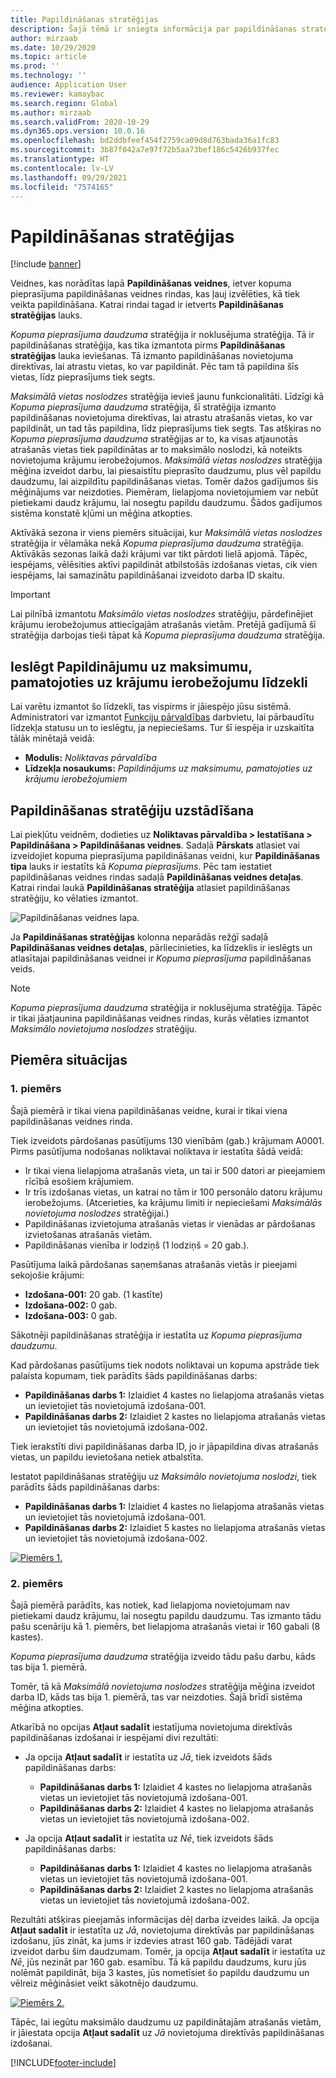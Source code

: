 ```yaml
---
title: Papildināšanas stratēģijas
description: Šajā tēmā ir sniegta informācija par papildināšanas stratēģijām un izskaidrots, kā var izmantot Papildināšanas stratēģijas lauku, kas atrodas kopuma pieprasījuma papildināšanas veidnes rindās, lai izvēlētos, kā tiek veikta papildināšana.
author: mirzaab
ms.date: 10/29/2020
ms.topic: article
ms.prod: ''
ms.technology: ''
audience: Application User
ms.reviewer: kamaybac
ms.search.region: Global
ms.author: mirzaab
ms.search.validFrom: 2020-10-29
ms.dyn365.ops.version: 10.0.16
ms.openlocfilehash: bd2ddbfeef454f2759ca09d8d763bada36a1fc83
ms.sourcegitcommit: 3b87f042a7e97f72b5aa73bef186c5426b937fec
ms.translationtype: HT
ms.contentlocale: lv-LV
ms.lasthandoff: 09/29/2021
ms.locfileid: "7574165"
---
```

# <a name="replenishment-strategies"></a>Papildināšanas stratēģijas

[!include [banner](../includes/banner.md)]

Veidnes, kas norādītas lapā **Papildināšanas veidnes**, ietver kopuma pieprasījuma papildināšanas veidnes rindas, kas ļauj izvēlēties, kā tiek veikta papildināšana. Katrai rindai tagad ir ietverts **Papildināšanas stratēģijas** lauks.

*Kopuma pieprasījuma daudzuma* stratēģija ir noklusējuma stratēģija. Tā ir papildināšanas stratēģija, kas tika izmantota pirms **Papildināšanas stratēģijas** lauka ieviešanas. Tā izmanto papildināšanas novietojuma direktīvas, lai atrastu vietas, ko var papildināt. Pēc tam tā papildina šīs vietas, līdz pieprasījums tiek segts.

*Maksimālā vietas noslodzes* stratēģija ievieš jaunu funkcionalitāti. Līdzīgi kā *Kopuma pieprasījuma daudzuma* stratēģija, šī stratēģija izmanto papildināšanas novietojuma direktīvas, lai atrastu atrašanās vietas, ko var papildināt, un tad tās papildina, līdz pieprasījums tiek segts. Tas atšķiras no *Kopuma pieprasījuma daudzuma* stratēģijas ar to, ka visas atjaunotās atrašanās vietas tiek papildinātas ar to maksimālo noslodzi, kā noteikts novietojuma krājumu ierobežojumos. *Maksimālā vietas noslodzes* stratēģija mēģina izveidot darbu, lai piesaistītu pieprasīto daudzumu, plus vēl papildu daudzumu, lai aizpildītu papildināšanas vietas. Tomēr dažos gadījumos šis mēģinājums var neizdoties. Piemēram, lielapjoma novietojumiem var nebūt pietiekami daudz krājumu, lai nosegtu papildu daudzumu. Šādos gadījumos sistēma konstatē kļūmi un mēģina atkopties.

Aktīvākā sezona ir viens piemērs situācijai, kur *Maksimālā vietas noslodzes* stratēģija ir vēlamāka nekā *Kopuma pieprasījuma daudzuma* stratēģija. Aktīvākās sezonas laikā daži krājumi var tikt pārdoti lielā apjomā. Tāpēc, iespējams, vēlēsities aktīvi papildināt atbilstošās izdošanas vietas, cik vien iespējams, lai samazinātu papildināšanai izveidoto darba ID skaitu.

> [!IMPORTANT]
> Lai pilnībā izmantotu *Maksimālo vietas noslodzes* stratēģiju, pārdefinējiet krājumu ierobežojumus attiecīgajām atrašanās vietām. Pretējā gadījumā šī stratēģija darbojas tieši tāpat kā *Kopuma pieprasījuma daudzuma* stratēģija.

## <a name="turn-on-the-replenish-to-max-based-on-stocking-limits-feature"></a>Ieslēgt Papildinājumu uz maksimumu, pamatojoties uz krājumu ierobežojumu līdzekli

Lai varētu izmantot šo līdzekli, tas vispirms ir jāiespējo jūsu sistēmā. Administratori var izmantot [Funkciju pārvaldības](../../fin-ops-core/fin-ops/get-started/feature-management/feature-management-overview.md) darbvietu, lai pārbaudītu līdzekļa statusu un to ieslēgtu, ja nepieciešams. Tur šī iespēja ir uzskaitīta tālāk minētajā veidā:

- **Modulis:** *Noliktavas pārvaldība*
- **Līdzekļa nosaukums:** *Papildinājums uz maksimumu, pamatojoties uz krājumu ierobežojumiem*

## <a name="set-up-replenishment-strategies"></a>Papildināšanas stratēģiju uzstādīšana

Lai piekļūtu veidnēm, dodieties uz **Noliktavas pārvaldība \> Iestatīšana \> Papildināšana \> Papildināšanas veidnes**. Sadaļā **Pārskats** atlasiet vai izveidojiet kopuma pieprasījuma papildināšanas veidni, kur **Papildināšanas tipa** lauks ir iestatīts kā *Kopuma pieprasījums*. Pēc tam iestatiet papildināšanas veidnes rindas sadaļā **Papildināšanas veidnes detaļas**. Katrai rindai laukā **Papildināšanas stratēģija** atlasiet papildināšanas stratēģiju, ko vēlaties izmantot.

![Papildināšanas veidnes lapa.](media/ReplenTempWaveDmdMaxLocCap.png "Papildināšanas veidnes lapa")

Ja **Papildināšanas stratēģijas** kolonna neparādās režģī sadaļā **Papildināšanas veidnes detaļas**, pārliecinieties, ka līdzeklis ir ieslēgts un atlasītajai papildināšanas veidnei ir *Kopuma pieprasījuma* papildināšanas veids.

> [!NOTE]
> *Kopuma pieprasījuma daudzuma* stratēģija ir noklusējuma stratēģija. Tāpēc ir tikai jāatjaunina papildināšanas veidnes rindas, kurās vēlaties izmantot *Maksimālo novietojuma noslodzes* stratēģiju.

## <a name="example-scenarios"></a>Piemēra situācijas

### <a name="example-1"></a>1. piemērs

Šajā piemērā ir tikai viena papildināšanas veidne, kurai ir tikai viena papildināšanas veidnes rinda.

Tiek izveidots pārdošanas pasūtījums 130 vienībām (gab.) krājumam A0001. Pirms pasūtījuma nodošanas noliktavai noliktava ir iestatīta šādā veidā:

- Ir tikai viena lielapjoma atrašanās vieta, un tai ir 500 datori ar pieejamiem rīcībā esošiem krājumiem.
- Ir trīs izdošanas vietas, un katrai no tām ir 100 personālo datoru krājumu ierobežojums. (Atcerieties, ka krājumu limiti ir nepieciešami *Maksimālās novietojuma noslodzes* stratēģijai.)
- Papildināšanas izvietojuma atrašanās vietas ir vienādas ar pārdošanas izvietošanas atrašanās vietām.
- Papildināšanas vienība ir lodziņš (1 lodziņš = 20 gab.).

Pasūtījuma laikā pārdošanas saņemšanas atrašanās vietās ir pieejami sekojošie krājumi:

- **Izdošana-001:** 20 gab. (1 kastīte)
- **Izdošana-002:** 0 gab.
- **Izdošana-003:** 0 gab.

Sākotnēji papildināšanas stratēģija ir iestatīta uz *Kopuma pieprasījuma daudzumu*.

Kad pārdošanas pasūtījums tiek nodots noliktavai un kopuma apstrāde tiek palaista kopumam, tiek parādīts šāds papildināšanas darbs:

- **Papildināšanas darbs 1:** Izlaidiet 4 kastes no lielapjoma atrašanās vietas un ievietojiet tās novietojumā izdošana-001.
- **Papildināšanas darbs 2:** Izlaidiet 2 kastes no lielapjoma atrašanās vietas un ievietojiet tās novietojumā izdošana-002.

Tiek ierakstīti divi papildināšanas darba ID, jo ir jāpapildina divas atrašanās vietas, un papildu ievietošana netiek atbalstīta.

Iestatot papildināšanas stratēģiju uz *Maksimālo novietojuma noslodzi*, tiek parādīts šāds papildināšanas darbs:

- **Papildināšanas darbs 1:** Izlaidiet 4 kastes no lielapjoma atrašanās vietas un ievietojiet tās novietojumā izdošana-001.
- **Papildināšanas darbs 2:** Izlaidiet 5 kastes no lielapjoma atrašanās vietas un ievietojiet tās novietojumā izdošana-002.

[![Piemērs 1.](media/ReplenTemp_example_1.png "1. piemērs")](media/ReplenTemp_example_1_large.png)

### <a name="example-2"></a>2. piemērs

Šajā piemērā parādīts, kas notiek, kad lielapjoma novietojumam nav pietiekami daudz krājumu, lai nosegtu papildu daudzumu. Tas izmanto tādu pašu scenāriju kā 1. piemērs, bet lielapjoma atrašanās vietai ir 160 gabali (8 kastes).

*Kopuma pieprasījuma daudzuma* stratēģija izveido tādu pašu darbu, kāds tas bija 1. piemērā.

Tomēr, tā kā *Maksimālā novietojuma noslodzes* stratēģija mēģina izveidot darba ID, kāds tas bija 1. piemērā, tas var neizdoties. Šajā brīdī sistēma mēģina atkopties.

Atkarībā no opcijas **Atļaut sadalīt** iestatījuma novietojuma direktīvās papildināšanas izdošanai ir iespējami divi rezultāti:

- Ja opcija **Atļaut sadalīt** ir iestatīta uz *Jā*, tiek izveidots šāds papildināšanas darbs:

    - **Papildināšanas darbs 1:** Izlaidiet 4 kastes no lielapjoma atrašanās vietas un ievietojiet tās novietojumā izdošana-001.
    - **Papildināšanas darbs 2:** Izlaidiet 4 kastes no lielapjoma atrašanās vietas un ievietojiet tās novietojumā izdošana-002.

- Ja opcija **Atļaut sadalīt** ir iestatīta uz *Nē*, tiek izveidots šāds papildināšanas darbs:

    - **Papildināšanas darbs 1:** Izlaidiet 4 kastes no lielapjoma atrašanās vietas un ievietojiet tās novietojumā izdošana-001.
    - **Papildināšanas darbs 2:** Izlaidiet 2 kastes no lielapjoma atrašanās vietas un ievietojiet tās novietojumā izdošana-002.

Rezultāti atšķiras pieejamās informācijas dēļ darba izveides laikā. Ja opcija **Atļaut sadalīt** ir iestatīta uz *Jā*, novietojuma direktīvās par papildināšanas izdošanu, jūs zināt, ka jums ir izdevies atrast 160 gab. Tādējādi varat izveidot darbu šim daudzumam. Tomēr, ja opcija **Atļaut sadalīt** ir iestatīta uz *Nē*, jūs nezināt par 160 gab. esamību. Tā kā papildu daudzums, kuru jūs nolēmāt papildināt, bija 3 kastes, jūs nometīsiet šo papildu daudzumu un vēlreiz mēģināsiet veikt sākotnējo daudzumu.

[![Piemērs 2.](media/ReplenTemp_example_2.png "2. piemērs")](media/ReplenTemp_example_2_large.png)

Tāpēc, lai iegūtu maksimālo daudzumu uz papildinātajām atrašanās vietām, ir jāiestata opcija **Atļaut sadalīt** uz *Jā* novietojuma direktīvās papildināšanas izdošanai.


[!INCLUDE[footer-include](../../includes/footer-banner.md)]